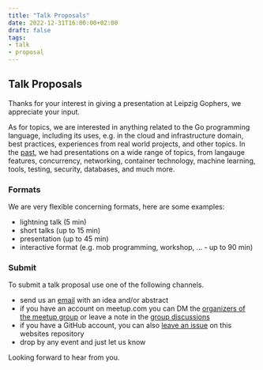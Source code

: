 ```yaml
---
title: "Talk Proposals"
date: 2022-12-31T16:00:00+02:00
draft: false
tags:
- talk
- proposal
---
```


## Talk Proposals

Thanks for your interest in giving a presentation at Leipzig Gophers, we appreciate your input.

As for topics, we are interested in anything related to the Go programming
language, including its uses, e.g. in the cloud and infrastructure domain, best
practices, experiences from real world projects, and other topics. In the
[past](https://golangleipzig.space/tags/summary/), we had presentations on a
wide range of topics, from langauge features, concurrency, networking,
container technology, machine learning, tools, testing, security, databases,
and much more.

### Formats

We are very flexible concerning formats, here are some examples:

* lightning talk (5 min)
* short talks (up to 15 min)
* presentation (up to 45 min)
* interactive format (e.g. mob programming, workshop, ... - up to 90 min)

### Submit

To submit a talk proposal use one of the following channels.

* send us an [email](mailto:martin.czygan+golangleipzig.space@gmail.com) with an idea and/or abstract
* if you have an account on meetup.com you can DM the [organizers of the meetup group](https://www.meetup.com/leipzig-golang/members/?op=leaders) or leave a note in the [group discussions](https://www.meetup.com/Leipzig-Golang/#discussions)
* if you have a GitHub account, you can also [leave an issue](https://github.com/golang-leipzig/golang-leipzig.github.io/issues/new) on this websites repository
* drop by any event and just let us know

Looking forward to hear from you.


